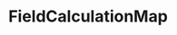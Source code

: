 ---
optionsClassName: FieldCalculationMapOptions
optionsClassFullName: MigrationTools.Tools.FieldCalculationMapOptions
configurationSamples:
- name: defaults
  order: 2
  description: 
  code: >-
    {
      "MigrationTools": {
        "Version": "16.0",
        "CommonTools": {
          "FieldMappingTool": {
            "FieldMaps": [
              {
                "FieldMapType": "FieldCalculationMap",
                "ApplyTo": [
                  "*"
                ]
              }
            ]
          }
        }
      }
    }
  sampleFor: MigrationTools.Tools.FieldCalculationMapOptions
- name: sample
  order: 1
  description: 
  code: There is no sample, but you can check the classic below for a general feel.
  sampleFor: MigrationTools.Tools.FieldCalculationMapOptions
- name: classic
  order: 3
  description: 
  code: >-
    {
      "$type": "FieldCalculationMapOptions",
      "expression": null,
      "parameters": {},
      "targetField": null,
      "ApplyTo": [
        "*"
      ]
    }
  sampleFor: MigrationTools.Tools.FieldCalculationMapOptions
description: Performs mathematical calculations on numeric fields using NCalc expressions during migration.
className: FieldCalculationMap
typeName: FieldMaps
architecture: 
options:
- parameterName: ApplyTo
  type: List
  description: A list of Work Item Types that this Field Map will apply to. If the list is empty it will apply to all Work Item Types. You can use "*" to apply to all Work Item Types.
  defaultValue: missing XML code comments
- parameterName: expression
  type: String
  description: Gets or sets the NCalc expression to evaluate. Variables in the expression should be enclosed in square brackets (e.g., "[x]*2").
  defaultValue: null
- parameterName: parameters
  type: Dictionary
  description: Gets or sets a dictionary mapping variable names used in the expression to source field reference names.
  defaultValue: '{}'
- parameterName: targetField
  type: String
  description: Gets or sets the target field reference name where the calculated result will be stored.
  defaultValue: null
status: missing XML code comments
processingTarget: missing XML code comments
classFile: src/MigrationTools.Clients.TfsObjectModel/Tools/FieldMappingTool/FieldMaps/FieldCalculationMap.cs
optionsClassFile: src/MigrationTools/Tools/FieldMappingTool/FieldMaps/FieldCalculationMapOptions.cs

redirectFrom:
- /Reference/FieldMaps/FieldCalculationMapOptions/
layout: reference
toc: true
permalink: /Reference/FieldMaps/FieldCalculationMap/
title: FieldCalculationMap
categories:
- FieldMaps
- 
topics:
- topic: notes
  path: docs/Reference/FieldMaps/FieldCalculationMap-notes.md
  exists: false
  markdown: ''
- topic: introduction
  path: docs/Reference/FieldMaps/FieldCalculationMap-introduction.md
  exists: false
  markdown: ''

---